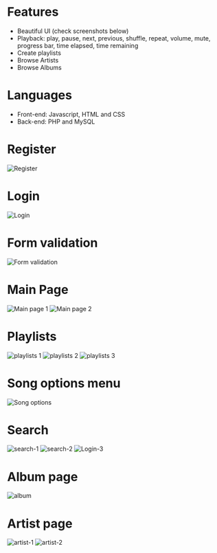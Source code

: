 # Features
- Beautiful UI (check screenshots below)
- Playback: play, pause, next, previous, shuffle, repeat, volume, mute, progress bar, time elapsed, time remaining
- Create playlists
- Browse Artists
- Browse Albums

# Languages
- Front-end: Javascript, HTML and CSS
- Back-end: PHP and MySQL

# Register
![Register](https://github.com/leomcg/spotify-clone/blob/develop/assets/images/screenshots/register.png?raw=true)

# Login
![Login](https://github.com/leomcg/spotify-clone/blob/develop/assets/images/screenshots/login.png?raw=true)

# Form validation
![Form validation](https://github.com/leomcg/spotify-clone/blob/develop/assets/images/screenshots/form-validation.png?raw=true)

# Main Page
![Main page 1](https://github.com/leomcg/spotify-clone/blob/develop/assets/images/screenshots/main-page.png?raw=true)
![Main page 2](https://github.com/leomcg/spotify-clone/blob/develop/assets/images/screenshots/main-page-2.png?raw=true)

# Playlists
![playlists 1](https://github.com/leomcg/spotify-clone/blob/develop/assets/images/screenshots/new-playlist.png?raw=true)
![playlists 2](https://github.com/leomcg/spotify-clone/blob/develop/assets/images/screenshots/playlists-1.png?raw=true)
![playlists 3](https://github.com/leomcg/spotify-clone/blob/develop/assets/images/screenshots/playlists-2.png?raw=true)

# Song options menu
![Song options](https://github.com/leomcg/spotify-clone/blob/develop/assets/images/screenshots/options-menu.png?raw=true)

# Search
![search-1](https://github.com/leomcg/spotify-clone/blob/develop/assets/images/screenshots/search.png?raw=true)
![search-2](https://github.com/leomcg/spotify-clone/blob/develop/assets/images/screenshots/search-2.png?raw=true)
![Login-3](https://github.com/leomcg/spotify-clone/blob/develop/assets/images/screenshots/search-3.png?raw=true)

# Album page
![album](https://github.com/leomcg/spotify-clone/blob/develop/assets/images/screenshots/album.png?raw=true)

# Artist page
![artist-1](https://github.com/leomcg/spotify-clone/blob/develop/assets/images/screenshots/artist-page.png?raw=true)
![artist-2](https://github.com/leomcg/spotify-clone/blob/develop/assets/images/screenshots/artist-page-2.png?raw=true)


